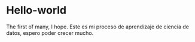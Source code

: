 # Hello-world
The first of many, I hope.
Este es mi proceso de aprendizaje de ciencia de datos, espero poder crecer mucho.
